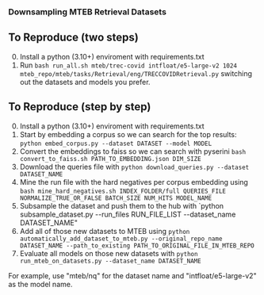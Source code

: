 ### Downsampling MTEB Retrieval Datasets


## To Reproduce (two steps)
0. Install a python (3.10+) enviroment with requirements.txt
1. Run `bash run_all.sh mteb/trec-covid intfloat/e5-large-v2 1024 mteb_repo/mteb/tasks/Retrieval/eng/TRECCOVIDRetrieval.py` switching out the datasets and models you prefer.


## To Reproduce (step by step)
0. Install a python (3.10+) enviroment with requirements.txt
1. Start by embedding a corpus so we can search for the top results: `python embed_corpus.py --dataset DATASET --model MODEL`
2. Convert the embeddings to faiss so we can search with pyserini `bash convert_to_faiss.sh PATH_TO_EMBEDDING.json DIM_SIZE`
3. Download the queries file with `python download_queries.py --dataset DATASET_NAME`
4. Mine the run file with the hard negatives per corpus embedding using `bash mine_hard_negatives.sh INDEX_FOLDER/full QUERIES_FILE NORMALIZE_TRUE_OR_FALSE BATCH_SIZE NUM_HITS MODEL_NAME`
5. Subsample the dataset and push them to the hub with `python subsample_dataset.py --run_files RUN_FILE_LIST --dataset_name DATASET_NAME"
6. Add all of those new datasets to MTEB using `python automatically_add_dataset_to_mteb.py --original_repo_name DATASET_NAME --path_to_existing PATH_TO_ORIGINAL_FILE_IN_MTEB_REPO`
7. Evaluate all models on those new datasets with `python run_mteb_on_datasets.py --dataset_name DATASET_NAME`

For example, use "mteb/nq" for the dataset name and "intfloat/e5-large-v2" as the model name.